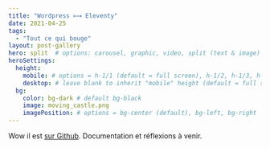 ```yaml
---
title: "Wordpress ⟼ Eleventy"
date: 2021-04-25
tags:
  - "Tout ce qui bouge"
layout: post-gallery
hero: split  # options: carousel, graphic, video, split (text & image)
heroSettings:
  height:
    mobile: # options = h-1/1 (default = full screen), h-1/2, h-1/3, h-3/4, h-9/10, h-48 (12rem, 192px), h-56 (14rem, 224px), h-64 (16rem, 256px)
    desktop: # leave blank to inherit "mobile" height (default = full screen)
  bg:
    color: bg-dark # default bg-black
    image: moving_castle.png
    imagePosition: # options = bg-center (default), bg-left, bg-right
---
```


Wow il est [sur Github](https://github.com/Saint-loup/blog). Documentation et réflexions à venir.